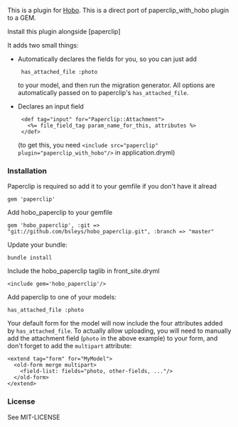 This is a plugin for [Hobo](http://hobocentral.net).
This is a direct port of paperclip_with_hobo plugin to a GEM.

Install this plugin alongside [paperclip]

It adds two small things:

 - Automatically declares the fields for you, so you can just add
 
        has_attached_file :photo

   to your model, and then run the migration generator.   All options
   are automatically passed on to paperclip's `has_attached_file`.
   
 - Declares an input field
 
        <def tag="input" for="Paperclip::Attachment">
          <%= file_field_tag param_name_for_this, attributes %>
        </def>
        
   (to get this, you need `<include src="paperclip" plugin="paperclip_with_hobo"/>` in application.dryml)


### Installation

Paperclip is required so add it to your gemfile if you don't have it alread

    gem 'paperclip'
    
Add hobo_paperclip to your gemfile

	gem 'hobo_paperclip', :git => "git://github.com/bsleys/hobo_paperclip.git", :branch => "master"
	
Update your bundle:

    bundle install

Include the hobo_paperclip taglib in front_site.dryml
	
	<include gem='hobo_paperclip'/>

Add paperclip to one of your models:

    has_attached_file :photo

Your default form for the model will now include the four attributes
added by `has_attached_file`.  To actually allow uploading, you will
need to manually add the attachment field (`photo` in the above example)
to your form, and don't forget to add the `multipart` attribute:

    <extend tag="form" for="MyModel">
      <old-form merge multipart>
        <field-list: fields="photo, other-fields, ..."/>
      </old-form>
    </extend>

### License

See MIT-LICENSE

